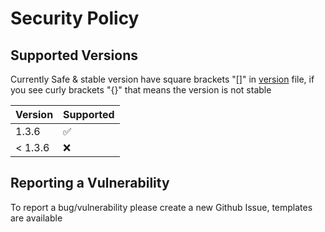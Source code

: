 # Security Policy

## Supported Versions

Currently Safe & stable version have square brackets "[]" in [version](https://github.com/AtomicGamer9523/BlackSmithMC/.version) file,
if you see curly brackets "{}" that means the version is not stable

| Version | Supported          |
| ------- | ------------------ |
| 1.3.6   | :white_check_mark: |
| < 1.3.6 | :x:                |

## Reporting a Vulnerability

To report a bug/vulnerability please create a new Github Issue, templates are available 